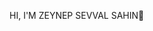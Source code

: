 
HI, I'M ZEYNEP SEVVAL SAHIN👋







<!---
zeyneppsahin/zeyneppsahin is a ✨ special ✨ repository because its `README.md` (this file) appears on your GitHub profile.
You can click the Preview link to take a look at your changes.
--->
